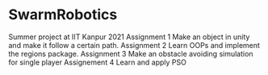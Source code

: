 # SwarmRobotics
Summer project at IIT Kanpur 2021 
Assignment 1
  Make an object in unity and make it follow a certain path.
Assignment 2
  Learn OOPs and implement the regions package.
Assignment 3
  Make an obstacle avoiding simulation for single player
Assignement 4
  Learn and apply PSO
